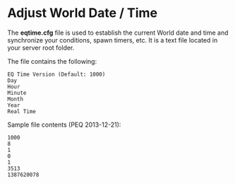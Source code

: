 # Adjust World Date / Time

The **eqtime.cfg** file is used to establish the current World date and time and synchronize your conditions, spawn timers, etc. It is a text file located in your server root folder.

The file contains the following:

```text
EQ Time Version (Default: 1000)
Day
Hour
Minute
Month
Year
Real Time
```

Sample file contents \(PEQ 2013-12-21\):

```text
1000
8
1
0
1
3513
1387620078
```

